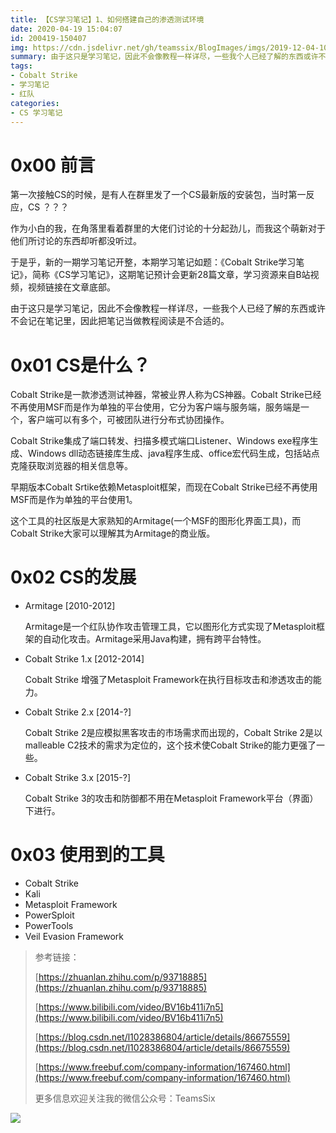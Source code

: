 ```yaml
---
title: 【CS学习笔记】1、如何搭建自己的渗透测试环境
date: 2020-04-19 15:04:07
id: 200419-150407
img: https://cdn.jsdelivr.net/gh/teamssix/BlogImages/imgs/2019-12-04-101402.jpg
summary: 由于这只是学习笔记，因此不会像教程一样详尽，一些我个人已经了解的东西或许不会记在笔记里，因此把笔记当做教程阅读是不合适的。
tags:
- Cobalt Strike
- 学习笔记
- 红队
categories:
- CS 学习笔记
---
```


# 0x00 前言

第一次接触CS的时候，是有人在群里发了一个CS最新版的安装包，当时第一反应，CS ？？？

作为小白的我，在角落里看着群里的大佬们讨论的十分起劲儿，而我这个萌新对于他们所讨论的东西却听都没听过。

于是乎，新的一期学习笔记开整，本期学习笔记如题：《Cobalt Strike学习笔记》，简称《CS学习笔记》，这期笔记预计会更新28篇文章，学习资源来自B站视频，视频链接在文章底部。

由于这只是学习笔记，因此不会像教程一样详尽，一些我个人已经了解的东西或许不会记在笔记里，因此把笔记当做教程阅读是不合适的。

# 0x01 CS是什么？

Cobalt Strike是一款渗透测试神器，常被业界人称为CS神器。Cobalt Strike已经不再使用MSF而是作为单独的平台使用，它分为客户端与服务端，服务端是一个，客户端可以有多个，可被团队进行分布式协团操作。

Cobalt Strike集成了端口转发、扫描多模式端口Listener、Windows exe程序生成、Windows dll动态链接库生成、java程序生成、office宏代码生成，包括站点克隆获取浏览器的相关信息等。

早期版本Cobalt Srtike依赖Metasploit框架，而现在Cobalt Strike已经不再使用MSF而是作为单独的平台使用1。

这个工具的社区版是大家熟知的Armitage(一个MSF的图形化界面工具)，而Cobalt Strike大家可以理解其为Armitage的商业版。

# 0x02 CS的发展

* Armitage [2010-2012]

  Armitage是一个红队协作攻击管理工具，它以图形化方式实现了Metasploit框架的自动化攻击。Armitage采用Java构建，拥有跨平台特性。

* Cobalt Strike 1.x [2012-2014]

  Cobalt Strike 增强了Metasploit Framework在执行目标攻击和渗透攻击的能力。

* Cobalt Strike 2.x [2014-?]

  Cobalt Strike 2是应模拟黑客攻击的市场需求而出现的，Cobalt Strike 2是以malleable C2技术的需求为定位的，这个技术使Cobalt Strike的能力更强了一些。

* Cobalt Strike 3.x [2015-?]

  Cobalt Strike 3的攻击和防御都不用在Metasploit Framework平台（界面）下进行。

# 0x03 使用到的工具

* Cobalt Strike
* Kali
* Metasploit Framework
* PowerSploit
* PowerTools
* Veil Evasion Framework

> 参考链接：
>
> [https://zhuanlan.zhihu.com/p/93718885](https://zhuanlan.zhihu.com/p/93718885)
> 
>[https://www.bilibili.com/video/BV16b411i7n5](https://www.bilibili.com/video/BV16b411i7n5)
> 
>[https://blog.csdn.net/l1028386804/article/details/86675559](https://blog.csdn.net/l1028386804/article/details/86675559)
> 
>[https://www.freebuf.com/company-information/167460.html](https://www.freebuf.com/company-information/167460.html)
> 
>更多信息欢迎关注我的微信公众号：TeamsSix

![](https://cdn.jsdelivr.net/gh/teamssix/BlogImages/imgs/TeamsSix_Subscription_Logo2.png)

